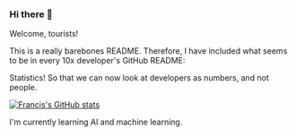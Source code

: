 ### Hi there 👋

Welcome, tourists! 

This is a really barebones README. Therefore, I have included what seems to be in every 10x developer's GitHub README:

Statistics!
So that we can now look at developers as numbers, and not people.

[![Francis's GitHub stats](https://github-readme-stats.vercel.app/api?username=francisdbillones)](https://github.com/anuraghazra/github-readme-stats)

I'm currently learning AI and machine learning.

